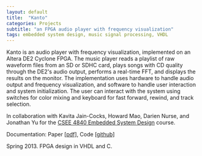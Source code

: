 ```yaml
---
layout: default
title:  "Kanto"
categories: Projects
subtitle: "an FPGA audio player with frequency visualization"
tags: embedded system design, music signal processing, VHDL
---
```


Kanto is an audio player with frequency visualization, implemented 
on an Altera DE2 Cyclone FPGA. The music player reads a playlist of 
raw waveform files from an SD or SDHC card, plays songs with CD 
quality through the DE2's audio output, performs a real-time FFT, 
and displays the results on the monitor. The implementation uses 
hardware to handle audio output and frequency visualization, and 
software to handle user interaction and system initialization. The 
user can interact with the system using switches for color
mixing and keyboard for fast forward, rewind, and track selection.

In collaboration with Kavita Jain-Cocks, Howard Mao, Darien Nurse,
and Jonathan Yu for the 
<a href="http://www.cs.columbia.edu/~sedwards/classes/2013/4840/">
CSEE 4840 Embedded System Design</a>
course.

Documentation: Paper <a href="kanto_report.pdf">[pdf]</a>, 
Code <a href="https://github.com/kanto-player/">[github]</a>

Spring 2013. FPGA design in VHDL and C.
